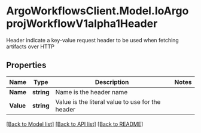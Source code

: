 # ArgoWorkflowsClient.Model.IoArgoprojWorkflowV1alpha1Header
Header indicate a key-value request header to be used when fetching artifacts over HTTP

## Properties

Name | Type | Description | Notes
------------ | ------------- | ------------- | -------------
**Name** | **string** | Name is the header name | 
**Value** | **string** | Value is the literal value to use for the header | 

[[Back to Model list]](../README.md#documentation-for-models) [[Back to API list]](../README.md#documentation-for-api-endpoints) [[Back to README]](../README.md)


